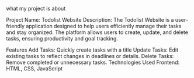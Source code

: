 what my project is about

Project Name: Todolist Website
Description:
The Todolist Website is a user-friendly application designed to help users efficiently manage their tasks and stay organized. The platform allows users to create, update, and delete tasks, ensuring productivity and goal tracking.

Features
Add Tasks: Quickly create tasks with a title 
Update Tasks: Edit existing tasks to reflect changes in deadlines or details.
Delete Tasks: Remove completed or unnecessary tasks.
Technologies Used
Frontend: HTML, CSS, JavaScript
